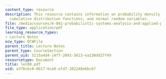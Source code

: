 ```yaml
---
content_type: resource
description: This resource contains information on probability density functions,
  cumulative distribution functions, and normal random variables.
file: /media/courses/6-041-probabilistic-systems-analysis-and-applied-probability-spring-2006/a376cbc00b176ce0efd7202248e6bcb7_lec08.pdf
file_type: application/pdf
learning_resource_types:
- Lecture Notes
ocw_type: OCWFile
parent_title: Lecture Notes
parent_type: CourseSection
parent_uid: 5115a4d4-14f7-2093-5613-ea130dd27f49
resourcetype: Document
title: lec08.pdf
uid: a376cbc0-0b17-6ce0-efd7-202248e6bcb7
---
```

